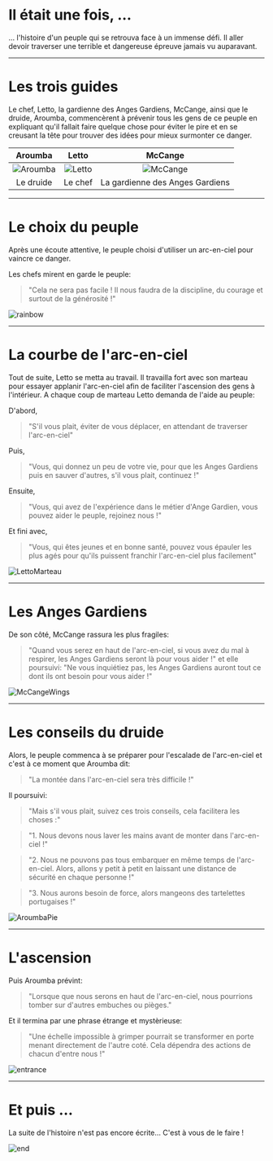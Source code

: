 # Il était une fois, ...

... l'histoire d'un peuple qui se retrouva face à un immense défi. Il aller devoir traverser une terrible et dangereuse épreuve jamais vu auparavant.

---

# Les trois guides

Le chef, Letto, la gardienne des Anges Gardiens, McCange, ainsi que le druide, Aroumba, commencèrent à prévenir tous les gens de ce peuple en expliquant qu'il fallait faire quelque chose pour éviter le pire et en se creusant la tête pour trouver des idées pour mieux surmonter ce danger.

| Aroumba | Letto | McCange |
| :-: | :-: | :-: |
| ![Aroumba][] | ![Letto][] | ![McCange][] |
| Le druide | Le chef | La gardienne des Anges Gardiens |

[Aroumba]: images/aroumba.png "Aroumba"
[McCange]: images/mccange.png "McCange"
[Letto]: images/letto.png "Letto"

---

# Le choix du peuple

Après une écoute attentive, le peuple choisi d'utiliser un arc-en-ciel pour vaincre ce danger.

Les chefs mirent en garde le peuple:
> "Cela ne sera pas facile ! Il nous faudra de la discipline, du courage et surtout de la générosité !"

![rainbow][]

[rainbow]: images/rainbow.png

---

# La courbe de l'arc-en-ciel

Tout de suite, Letto se metta au travail. Il travailla fort avec son marteau pour essayer applanir l'arc-en-ciel afin de faciliter l'ascension des gens à l'intérieur. 
A chaque coup de marteau Letto demanda de l'aide au peuple:

D'abord,
> "S'il vous plait, éviter de vous déplacer, en attendant de traverser l'arc-en-ciel"

Puis,
> "Vous, qui donnez un peu de votre vie, pour que les Anges Gardiens puis en sauver d'autres, s'il vous plait, continuez !"

Ensuite,
> "Vous, qui avez de l'expérience dans le métier d'Ange Gardien, vous pouvez aider le peuple, rejoinez nous !"

Et fini avec,
> "Vous, qui êtes jeunes et en bonne santé, pouvez vous épauler les plus agés pour qu'ils puissent franchir l'arc-en-ciel plus facilement"


![LettoMarteau][]

[LettoMarteau]: images/letto-hammer.png

---

# Les Anges Gardiens

De son côté, McCange rassura les plus fragiles:
> "Quand vous serez en haut de l'arc-en-ciel, si vous avez du mal à respirer, les Anges Gardiens seront là pour vous aider !"
et elle poursuivi:
> "Ne vous inquiétiez pas, les Anges Gardiens auront tout ce dont ils ont besoin pour vous aider !"

![McCangeWings]

[McCangeWings]: images/mccange-wings.png

---

# Les conseils du druide

Alors, le peuple commenca à se préparer pour l'escalade de l'arc-en-ciel et c'est à ce moment que Aroumba dit:
> "La montée dans l'arc-en-ciel sera très difficile !"

Il poursuivi:
> "Mais s'il vous plait, suivez ces trois conseils, cela facilitera les choses :"

> "1. Nous devons nous laver les mains avant de monter dans l'arc-en-ciel !"

> "2. Nous ne pouvons pas tous embarquer en même temps de l'arc-en-ciel. Alors, allons y petit à petit en laissant une distance de sécurité en chaque personne !"

> "3. Nous aurons besoin de force, alors mangeons des tartelettes portugaises !"

![AroumbaPie][]

[AroumbaPie]: images/aroumba-pie.png

---

# L'ascension

Puis Aroumba prévint:
> "Lorsque que nous serons en haut de l'arc-en-ciel, nous pourrions tomber sur d'autres embuches ou pièges."

Et il termina par une phrase étrange et mystèrieuse:
> "Une échelle impossible à grimper pourrait se transformer en porte menant directement de l'autre coté. Cela dépendra des actions de chacun d'entre nous !"

![entrance][]

[entrance]: images/entrance.png

---

# Et puis ...

La suite de l'histoire n'est pas encore écrite... C'est à vous de le faire !

![end][]

[end]: images/end.png
